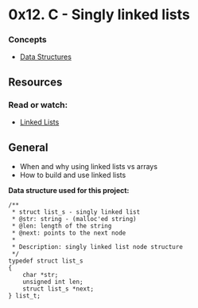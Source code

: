 # 0x12. C - Singly linked lists
### Concepts
* [Data Structures](https://alx-intranet.hbtn.io/concepts/120)
## Resources
### Read or watch:
* [Linked Lists](https://m.youtube.com/watch?v=udapt4FGY20&t=141s)
## General
* When and why using linked lists vs arrays
* How to build and use linked lists

**Data structure used for this project:**
```
/**
 * struct list_s - singly linked list
 * @str: string - (malloc'ed string)
 * @len: length of the string
 * @next: points to the next node
 *
 * Description: singly linked list node structure
 */
typedef struct list_s
{
    char *str;
    unsigned int len;
    struct list_s *next;
} list_t;
```
